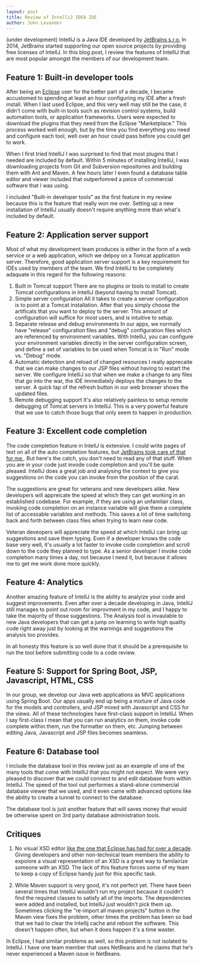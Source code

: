 ```yaml
---
layout: post
title: Review of IntelliJ IDEA IDE
author: John Levander
---
```

(under development)
IntelliJ is a Java IDE developed by [JetBrains s.r.o.](www.jetbrains.com) In 2014, JetBrains started supporting our open source projects by providing free licenses of IntellJ.  In this blog post, I review the features of IntelliJ that are most popular amongst the members of our development team.

## Feature 1: Built-in developer tools
After being an [Eclipse](www.eclipse.org) user for the better part of a decade, I became accustomed to spending at least an hour configuring my IDE after a fresh install.  When I last used Eclipse, and this very well may still be the case, it didn't come with built-in tools such as revision control systems, build automation tools, or application frameworks.  Users were expected to download the plugins that they need from the Eclipse "Marketplace." This process worked well enough, but by the time you find everything you need and configure each tool, well over an hour could pass before you could get to work.

When I first tried IntelliJ I was surprised to find that most plugins that I needed are included by default.  Within 5 minutes of installing IntelliJ, I was downloading projects from Git and Subversion repositories and building them with Ant and Maven.  A few hours later I even found a database table editor and viewer included that outperfomred a peice of commercial software that I was using.  

I included "Built-in developer tools" as the first feature in my review because this is the feature that really won me over.  Setting up a new installation of IntelliJ usually doesn't require anything more than what's included by default.  

## Feature 2:  Application server support
Most of what my development team produces is either in the form of a web service or a web application, which we delpoy on a Tomcat application server.  Therefore, good application server support is a key requirement for IDEs used by members of the team.  We find IntelliJ to be completely adaquate in this regard for the following reasons:

 1. Built in Tomcat support
There are no plugins or tools to install to create Tomcat configurations in IntelliJ (beyond having to install Tomcat).
 2. Simple server configuration
All it takes to create a server configuration is to point at a Tomcat installation. After that you simply choose the artificats that you want to deploy to the server.  This amount of configuration will suffice for most users, and is intuitive to setup.
 3. Separate release and debug environments
In our apps, we normally have "release" configuration files and "debug" configuration files which are referenced by environment variables.  With IntelliJ, you can configure your environment variables directly in the server configuration screen, and define a set of variables to be used when Tomcat is in "Run" mode vs. "Debug" mode.  
 4. Automatic detection and reload of changed resources
I really apprecaite that we can make changes to our JSP files without having to restart the server.  We configure IntelliJ so that when we make a change to any files that go into the war, the IDE immediately deploys the changes to the server.  A quick tap of the refresh button in our web browser shows the updated files.
 5. Remote debugging support
It's also relatively painless to setup remote debugging of Tomcat servers in IntelliJ.  This is a very powerful feature that we use to catch those bugs that only seem to happen in production.

## Feature 3: Excellent code completion
The code completion feature in IntellJ is extensive. I could write pages of text on all of the auto completion features, but [JetBrains took care of that for me.](https://www.jetbrains.com/help/idea/2016.3/auto-completing-code.html).  But here's the catch, you don't need to read any of that stuff.  When you are in your code just invode code completion and you'll be quite pleased.  IntelliJ does a great job and analysing the context to give you suggestions on the code you can invoke from the position of the carat. 

The suggestions are great for veterans and new developers alike.  New developers will appreicate the speed at which they can get working in an established codebase.  For example, if they are using an unfamilair class, invoking code completion on an instance variable will give them a complete list of accessable variables and methods.  This saves a lot of time switching back and forth between class files when trying to learn new code.

Veteran deveopers will appreciate the speed at which IntelliJ can bring up suggestions and save them typing.  Even if a developer knows the code base very well, it's usually a lot faster to invoke code completion and scroll down to the code they planned to type.  As a senior developer I invoke code completion many times a day, not because I need it, but because it allows me to get me work done more quickly.

## Feature 4: Analytics
Another amazing feature of IntellJ is the ability to analyize your code and suggest improvements.  Even after over a decade developing in Java, IntelliJ still manages to point out room for improvment in my code, and I happy to take the majority of those suggestions. The Analysis tool is invaulable to new Java developers that can get a jump on learning to write high quality code right away just by looking at the warnings and suggestions the analysis too provides.

In all honesty this feature is so well done that it should be a prerequisite to run the tool before submitting code to a code review.

## Feature 5: Support for Spring Boot, JSP, Javascript, HTML, CSS
In our group, we develop our Java web applications as MVC applications using Spring Boot.  Our apps usually end up being a mixture of Java code for the models and controllers, and JSP mixed with Javascript and CSS for the views.  All of these technologies have first-class support in IntelliJ.  When I say first-class I mean that you can run analytics on them, invoke code complete within them, run the formatter on them, etc.  Jumping between editing Java, Javascript and JSP files becomes seamless.


## Feature 6: Database tool
I include the database tool in this review just as an example of one of the many tools that come with IntelliJ that you might not expect.  We were very pleased to discover that we could connect to and edit database from within IntelliJ.  The speed of the tool out performes a stand-alone commercial database viewer that we used, and it even came with advanced options like the ability to create a tunnel to connect to the database.  

The database tool is just another feature that will saves money that would be otherwise spent on 3rd party database administration tools. 

## Critiques
1.  No visual XSD editor [like the one that Eclipse has had for over a decade](https://wiki.eclipse.org/Introduction_to_the_XSD_Editor).  Giving developers and other non-technical team members the ability to expolore a visual representation of an XSD is a great way to familairize someone with an XSD.  The lack of this feature forces some of my team to keep a copy of Eclipse handy just for this specific task.

2.  While Maven support is very good, it's not perfect yet.  There have been several times that IntelliJ wouldn't run my project because it couldn't find the required classes to satisfy all of the imports.  The dependencies were added and installed, but IntelliJ just wouldn't pick them up.  Sometimes clicking the "re-import all maven projects" button in the Maven view fixes the problem, other times the problem has been so bad that we had to clear the Intellij cache and reboot the software.  This doesn't happen often, but when it does happen it's a time waster.

 In Eclipse, I had similar problems as well, so this problem is not isolated to IntelliJ.  I have one team member that uses NetBeans and he claims that he's never experienced a Maven issue in NetBeans.  



